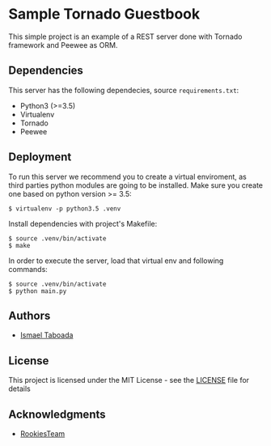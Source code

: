 Sample Tornado Guestbook
========================

This simple project is an example of a REST server done
with Tornado framework and Peewee as ORM.

Dependencies
----
This server has the following dependecies, source `requirements.txt`:
- Python3 (>=3.5)
- Virtualenv
- Tornado
- Peewee

Deployment
----
To run this server we recommend you to create a virtual enviroment, as third parties python modules are going to be installed. Make sure you create one based on python version >= 3.5:
```
$ virtualenv -p python3.5 .venv
```

Install dependencies with project's Makefile:
```
$ source .venv/bin/activate
$ make
```

In order to execute the server, load that virtual env and following commands:
```
$ source .venv/bin/activate
$ python main.py
```

Authors
----

- [Ismael Taboada][ismtabo]

License
----

This project is licensed under the MIT License - see the [LICENSE][license] file for details

Acknowledgments
----

- [RookiesTeam][rookies]

[ismtabo]: https://github.com/ismtabo
[license]: ./LICENSE
[rookies]: https://github.com/rookiesTeam
